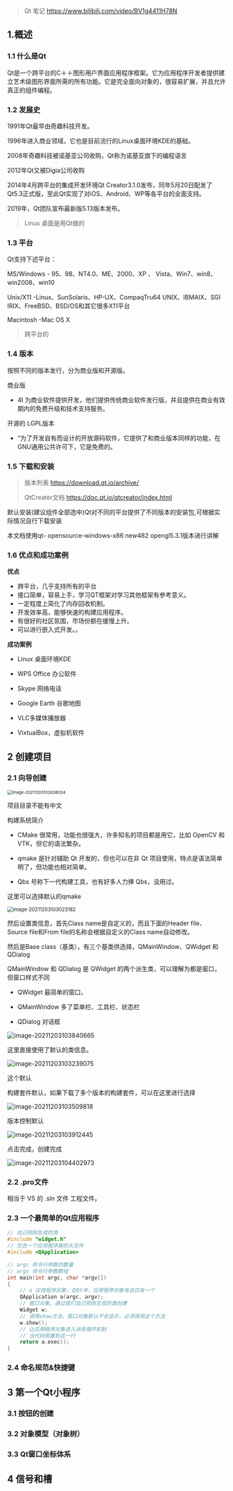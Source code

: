
> Qt 笔记 https://www.bilibili.com/video/BV1g4411H78N



## 1.概述

### 1.1 什么是Qt

Qt是一个跨平台的C＋＋图形用户界面应用程序框架。它为应用程序开发者提供建立艺术级图形界面所需的所有功能。它是完全面向对象的，很容易扩展，并且允许真正的组件编程。

### 1.2 发展史

1991年Qt最早由奇趣科技开发。

1996年进入商业领域，它也是目前流行的Linux桌面环境KDE的基础。

2008年奇趣科技被诺基亚公司收购，Qt称为诺基亚旗下的编程语言

2012年Qt又被Digia公司收购

2014年4月跨平台的集成开发环境Qt Creator3.1.0发布，同年5月20日配发了Qt5.3正式版，至此Qt实现了对iOS、Android、WP等各平台的全面支持。

2019年，Qt团队宣布最新版5.13版本发布。

> Linux 桌面是用Qt做的

### 1.3 平台

Qt支持下述平台：

MS/Windows - 95、98、NT4.0、ME、2000、XP 、 Vista、Win7、win8、win2008、win10

Unix/X11 -Linux、SunSolaris、HP-UX、CompaqTru64 UNIX、IBMAIX、SGI IRIX、FreeBSD、BSD/OS和其它很多X11平台

Macintosh -Mac OS X

> 跨平台的

### 1.4 版本

按照不同的版本发行，分为商业版和开源版。

商业版

- 4I 为商业软件提供开发，他们提供传统商业软件发行版，并且提供在商业有效期内的免费升级和技术支持服务。

开源的 LGPL版本

- “为了开发自有而设计的开放源码软件，它提供了和商业版本同样的功能，在GNU通用公共许可下，它是免费的。

### 1.5 下载和安装

> 版本列表 https://download.qt.io/archive/ 
>
> QtCreater文档 https://doc.qt.io/qtcreator/index.html
>
> 

默认安装(建议组件全部选中)Qt对不同的平台提供了不同版本的安装包,可根据实际情况自行下载安装

本文档使用qt- opensource-windows-x86 new482 opengl5.3.1版本进行讲解

### 1.6 优点和成功案例

**优点**

- 跨平台，几乎支持所有的平台
- 接口简单，容易上手，学习QT框架对学习其他框架有参考意义。
- 一定程度上简化了内存回收机制。
- 开发效率高，能够快速的构建应用程序。
- 有很好的社区氛围，市场份额在缓慢上升。
- 可以进行嵌入式开发。。

**成功案例**

- Linux 桌面环境KDE 

- WPS Office 办公软件
- Skype 网络电话
- Google Earth 谷歌地图
- VLC多媒体播放器
- VixtualBox，虚拟机软件



## 2 创建项目

### 2.1 向导创建

<img src="Qt.imgs/image-20211203102638034.png" alt="image-20211203102638034" style="zoom: 67%;" />

项目目录不能有中文

构建系统简介

- CMake 很常用，功能也很强大，许多知名的项目都是用它，比如 OpenCV 和 VTK，但它的语法繁杂。

- qmake 是针对辅助 Qt 开发的，但也可以在非 Qt 项目使用，特点是语法简单明了，但功能也相对简单。

- Qbs 号称下一代构建工具，也有好多人力捧 Qbs，没用过。

这里可以选择默认的qmake

<img src="Qt.imgs/image-20211203103023182.png" alt="image-20211203103023182" style="zoom:80%;" />

然后设置类信息，首先Class name是自定义的，而且下面的Header file、Source file和From file的名称会根据自定义的Class name自动修改。

然后是Base class（基类），有三个基类供选择，QMainWindow、QWidget 和 QDialog

QMainWindow 和 QDialog 是 QWidget 的两个派生类，可以理解为都是窗口，但窗口样式不同

- QWidget 最简单的窗口，

- QMainWindow  多了菜单栏、工具栏、状态栏

- QDialog 对话框



![image-20211203103840665](Qt.imgs/image-20211203103840665.png)

这里直接使用了默认的类信息。

![image-20211203103239075](Qt.imgs/image-20211203103239075.png)

这个默认

构建套件默认，如果下载了多个版本的构建套件，可以在这里进行选择

![image-20211203103509818](Qt.imgs/image-20211203103509818.png)

版本控制默认

![image-20211203103912445](Qt.imgs/image-20211203103912445.png)

点击完成，创建完成

![image-20211203104402973](Qt.imgs/image-20211203104402973.png)

### 2.2 .pro文件

相当于 VS 的 .sln 文件 工程文件。



### 2.3 一个最简单的Qt应用程序

```c++
// 自己刚刚生成的类
#include "widget.h"
// 包含一个应用程序类的头文件
#include <QApplication>

// argc 命令行参数的数量
// argv 命令行参数数组
int main(int argc, char *argv[])
{
    // a 应用程序对象，在Qt中，应用程序对象有且仅有一个
    QApplication a(argc, argv);
    // 窗口对象，通过我们自己刚刚生成的类创建
    Widget w;
    // 调用show方法，窗口对象默认不会显示，必须调用这个方法
    w.show();
    // 让应用程序对象进入消息循环机制
    // 当代码阻塞到这一行
    return a.exec();
}
```

### 2.4 命名规范&快捷键











## 3 第一个Qt小程序

### 3.1 按钮的创建









### 3.2 对象模型（对象树）







### 3.3 Qt窗口坐标体系





## 4 信号和槽







